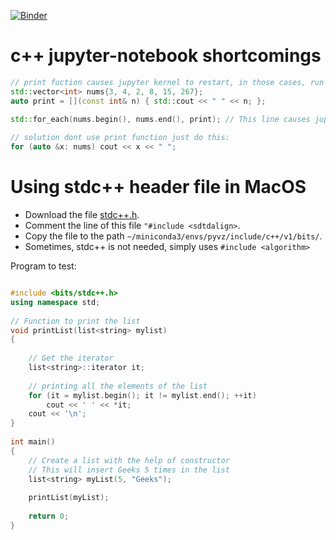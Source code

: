 [![Binder](https://mybinder.org/badge_logo.svg)](https://mybinder.org/v2/gh/bhishanpdl/Tutorial_Cpp/master)

# c++ jupyter-notebook shortcomings
```c++
// print fuction causes jupyter kernel to restart, in those cases, run whole codes in a single cell.
std::vector<int> nums{3, 4, 2, 8, 15, 267};
auto print = [](const int& n) { std::cout << " " << n; };
 
std::for_each(nums.begin(), nums.end(), print); // This line causes jupyter-notebook restart.

// solution dont use print function just do this:
for (auto &x: nums) cout << x << " ";
```

# Using stdc++ header file in MacOS
- Download the file [stdc++.h](https://gist.githubusercontent.com/eduarc/6022859/raw/3f81acf4e2288d9dea02bd8a7c7a2908bbaeebbe/stdc++.h).
- Comment the line of this file `"#include <sdtdalign>`.
- Copy the file to the path `~/miniconda3/envs/pyvz/include/c++/v1/bits/`.
- Sometimes, stdc++ is not needed, simply uses `#include <algorithm>`

Program to test:
```c++

#include <bits/stdc++.h> 
using namespace std; 
  
// Function to print the list 
void printList(list<string> mylist) 
{ 
  
    // Get the iterator 
    list<string>::iterator it; 
  
    // printing all the elements of the list 
    for (it = mylist.begin(); it != mylist.end(); ++it) 
        cout << ' ' << *it; 
    cout << '\n'; 
} 
  
int main() 
{ 
    // Create a list with the help of constructor 
    // This will insert Geeks 5 times in the list 
    list<string> myList(5, "Geeks"); 
  
    printList(myList); 
  
    return 0; 
} 
```
